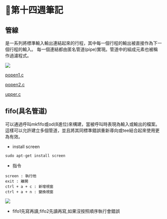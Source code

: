 # 📖第十四週筆記

## 管線

是一系列將標準輸入輸出連結起來的行程，其中每一個行程的輸出被直接作為下一個行程的輸入。 每一個連結都由匿名管道(pipe)實現。管道中的組成元素也被稱作過濾程式。

![](https://nohano1l.github.io/sp109b/note/week14/picture/1.png)

[popen1.c](https://github.com/nohano1l/sp109b/blob/main/note/week14/popen1.c)

[popen2.c](https://github.com/nohano1l/sp109b/blob/main/note/week14/popen2.c)

[upper.c](https://github.com/nohano1l/sp109b/blob/main/note/week14/upper.c)

## fifo(具名管道)

可以通過呼叫mkfifo或od(8進位)來構建，當被呼叫時表現為輸入或輸出的檔案。這樣可以允許建立多個管道，並且將其同標準錯誤重新導向或tee結合起來使用更為有效。 

* install screen

```
sudo apt-get install screen
```

* 指令

```
screen : 執行他
exit : 離開
ctrl + a + c : 新增視窗
ctrl + a + n : 變換視窗
```

![](https://nohano1l.github.io/sp109b/note/week14/picture/2.png)

* fifo1先寫再讀,fifo2先讀再寫,如果沒按照順序執行會錯誤